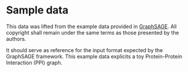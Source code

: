 # Sample data

This data was lifted from the example data provided in [GraphSAGE](https://github.com/williamleif/GraphSAGE/tree/master/example_data). All copyright shall remain under the same terms as those presented by the authors.

It should serve as reference for the input format expected by the GraphSAGE framework. This example data explicits a toy Protein-Protein Interaction (PPI) graph.